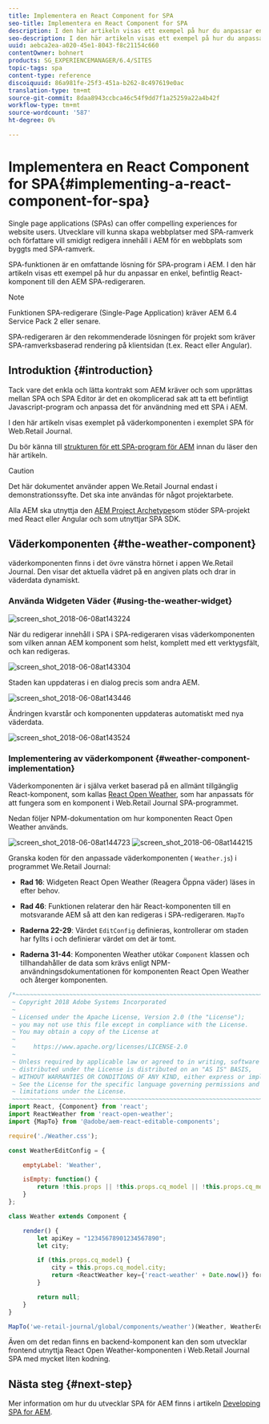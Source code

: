 ```yaml
---
title: Implementera en React Component for SPA
seo-title: Implementera en React Component for SPA
description: I den här artikeln visas ett exempel på hur du anpassar en enkel, befintlig React-komponent till den AEM SPA-redigeraren.
seo-description: I den här artikeln visas ett exempel på hur du anpassar en enkel, befintlig React-komponent till den AEM SPA-redigeraren.
uuid: aebca2ea-a020-45e1-8043-f8c21154c660
contentOwner: bohnert
products: SG_EXPERIENCEMANAGER/6.4/SITES
topic-tags: spa
content-type: reference
discoiquuid: 86a981fe-25f3-451a-b262-8c497619e0ac
translation-type: tm+mt
source-git-commit: 8daa8943ccbca46c54f9dd7f1a25259a22a4b42f
workflow-type: tm+mt
source-wordcount: '587'
ht-degree: 0%

---
```



# Implementera en React Component for SPA{#implementing-a-react-component-for-spa}

Single page applications (SPAs) can offer compelling experiences for website users. Utvecklare vill kunna skapa webbplatser med SPA-ramverk och författare vill smidigt redigera innehåll i AEM för en webbplats som byggts med SPA-ramverk.

SPA-funktionen är en omfattande lösning för SPA-program i AEM. I den här artikeln visas ett exempel på hur du anpassar en enkel, befintlig React-komponent till den AEM SPA-redigeraren.

>[!NOTE]
>Funktionen SPA-redigerare (Single-Page Application) kräver AEM 6.4 Service Pack 2 eller senare.
>
>SPA-redigeraren är den rekommenderade lösningen för projekt som kräver SPA-ramverksbaserad rendering på klientsidan (t.ex. React eller Angular).

## Introduktion {#introduction}

Tack vare det enkla och lätta kontrakt som AEM kräver och som upprättas mellan SPA och SPA Editor är det en okomplicerad sak att ta ett befintligt Javascript-program och anpassa det för användning med ett SPA i AEM.

I den här artikeln visas exemplet på väderkomponenten i exemplet SPA för Web.Retail Journal.

Du bör känna till [strukturen för ett SPA-program för AEM](/help/sites-developing/spa-getting-started-react.md) innan du läser den här artikeln.

>[!CAUTION]
>Det här dokumentet använder appen [](https://github.com/Adobe-Marketing-Cloud/aem-sample-we-retail-journal) We.Retail Journal endast i demonstrationssyfte. Det ska inte användas för något projektarbete.
>
>Alla AEM ska utnyttja den [AEM Project Archetype](https://docs.adobe.com/content/help/en/experience-manager-core-components/using/developing/archetype/overview.html)som stöder SPA-projekt med React eller Angular och som utnyttjar SPA SDK.

## Väderkomponenten {#the-weather-component}

väderkomponenten finns i det övre vänstra hörnet i appen We.Retail Journal. Den visar det aktuella vädret på en angiven plats och drar in väderdata dynamiskt.

### Använda Widgeten Väder {#using-the-weather-widget}

![screen_shot_2018-06-08at143224](assets/screen_shot_2018-06-08at143224.png)

När du redigerar innehåll i SPA i SPA-redigeraren visas väderkomponenten som vilken annan AEM komponent som helst, komplett med ett verktygsfält, och kan redigeras.

![screen_shot_2018-06-08at143304](assets/screen_shot_2018-06-08at143304.png)

Staden kan uppdateras i en dialog precis som andra AEM.

![screen_shot_2018-06-08at143446](assets/screen_shot_2018-06-08at143446.png)

Ändringen kvarstår och komponenten uppdateras automatiskt med nya väderdata.

![screen_shot_2018-06-08at143524](assets/screen_shot_2018-06-08at143524.png)

### Implementering av väderkomponent {#weather-component-implementation}

Väderkomponenten är i själva verket baserad på en allmänt tillgänglig React-komponent, som kallas [React Open Weather](https://www.npmjs.com/package/react-open-weather), som har anpassats för att fungera som en komponent i Web.Retail Journal SPA-programmet.

Nedan följer NPM-dokumentation om hur komponenten React Open Weather används.

![screen_shot_2018-06-08at144723](assets/screen_shot_2018-06-08at144723.png) ![screen_shot_2018-06-08at144215](assets/screen_shot_2018-06-08at144215.png)

Granska koden för den anpassade väderkomponenten ( `Weather.js`) i programmet We.Retail Journal:

* **Rad 16**: Widgeten React Open Weather (Reagera Öppna väder) läses in efter behov.
* **Rad 46**: Funktionen relaterar den här React-komponenten till en motsvarande AEM så att den kan redigeras i SPA-redigeraren. `MapTo`

* **Raderna 22-29**: Värdet `EditConfig` definieras, kontrollerar om staden har fyllts i och definierar värdet om det är tomt.

* **Raderna 31-44**: Komponenten Weather utökar `Component` klassen och tillhandahåller de data som krävs enligt NPM-användningsdokumentationen för komponenten React Open Weather och återger komponenten.

```javascript
/*~~~~~~~~~~~~~~~~~~~~~~~~~~~~~~~~~~~~~~~~~~~~~~~~~~~~~~~~~~~~~~~~~~~~~~~~~~~~~~
 ~ Copyright 2018 Adobe Systems Incorporated
 ~
 ~ Licensed under the Apache License, Version 2.0 (the "License");
 ~ you may not use this file except in compliance with the License.
 ~ You may obtain a copy of the License at
 ~
 ~     https://www.apache.org/licenses/LICENSE-2.0
 ~
 ~ Unless required by applicable law or agreed to in writing, software
 ~ distributed under the License is distributed on an "AS IS" BASIS,
 ~ WITHOUT WARRANTIES OR CONDITIONS OF ANY KIND, either express or implied.
 ~ See the License for the specific language governing permissions and
 ~ limitations under the License.
 ~~~~~~~~~~~~~~~~~~~~~~~~~~~~~~~~~~~~~~~~~~~~~~~~~~~~~~~~~~~~~~~~~~~~~~~~~~~~~*/
import React, {Component} from 'react';
import ReactWeather from 'react-open-weather';
import {MapTo} from '@adobe/aem-react-editable-components';

require('./Weather.css');

const WeatherEditConfig = {

    emptyLabel: 'Weather',

    isEmpty: function() {
        return !this.props || !this.props.cq_model || !this.props.cq_model.city || this.props.cq_model.city.trim().length < 1;
    }
};

class Weather extends Component {

    render() {
        let apiKey = "12345678901234567890";
        let city;

        if (this.props.cq_model) {
            city = this.props.cq_model.city;
            return <ReactWeather key={'react-weather' + Date.now()} forecast="today" apikey={apiKey} type="city" city={city} />
        }

        return null;
    }
}

MapTo('we-retail-journal/global/components/weather')(Weather, WeatherEditConfig);
```

Även om det redan finns en backend-komponent kan den som utvecklar frontend utnyttja React Open Weather-komponenten i Web.Retail Journal SPA med mycket liten kodning.

## Nästa steg {#next-step}

Mer information om hur du utvecklar SPA för AEM finns i artikeln [Developing SPA for AEM](/help/sites-developing/spa-architecture.md).
